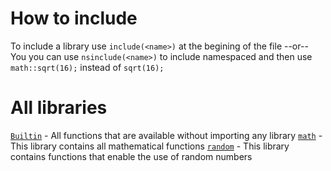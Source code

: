 # How to include
To include a library use `include(<name>)` at the begining of the file
--or--
You you can use `nsinclude(<name>)` to include namespaced and then use `math::sqrt(16);` instead of `sqrt(16);`

# All libraries
[`Builtin`](Libraries/builtin.md) - All functions that are available without importing any library
[`math`](Libraries/math.md) - This library contains all mathematical functions
[`random`](Libraries/random.md) - This library contains functions that enable the use of random numbers